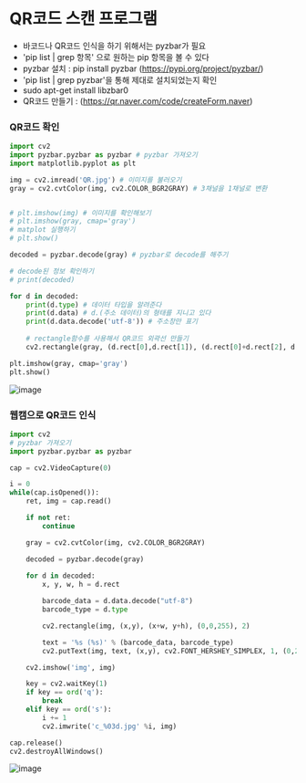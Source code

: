# QR코드 스캔 프로그램
- 바코드나 QR코드 인식을 하기 위해서는 pyzbar가 필요
- 'pip list | grep 항목' 으로 원하는 pip 항목을 볼 수 있다
- pyzbar 설치 : pip install pyzbar (https://pypi.org/project/pyzbar/) 
- 'pip list | grep pyzbar'을 통해 제대로 설치되었는지 확인
- sudo apt-get install libzbar0
- QR코드 만들기 : (https://qr.naver.com/code/createForm.naver)

### QR코드 확인
```python
import cv2
import pyzbar.pyzbar as pyzbar # pyzbar 가져오기
import matplotlib.pyplot as plt

img = cv2.imread('QR.jpg') # 이미지를 불러오기
gray = cv2.cvtColor(img, cv2.COLOR_BGR2GRAY) # 3채널을 1채널로 변환


# plt.imshow(img) # 이미지를 확인해보기
# plt.imshow(gray, cmap='gray')
# matplot 실행하기
# plt.show()

decoded = pyzbar.decode(gray) # pyzbar로 decode를 해주기

# decode된 정보 확인하기
# print(decoded)

for d in decoded:
    print(d.type) # 데이터 타입을 알려준다
    print(d.data) # d.(주소 데이터)의 형태를 지니고 있다 
    print(d.data.decode('utf-8')) # 주소창만 표기
    
    # rectangle함수를 사용해서 QR코드 외곽선 만들기 
    cv2.rectangle(gray, (d.rect[0],d.rect[1]), (d.rect[0]+d.rect[2], d.rect[1]+d.rect[3]),(0, 0, 255), 10)

plt.imshow(gray, cmap='gray')
plt.show()

```
![image](https://github.com/zzeonii/OpenCV_study/assets/129237950/82bc929c-af92-477b-a880-d6434805c495)

### 웹캠으로 QR코드 인식
```python
import cv2
# pyzbar 가져오기
import pyzbar.pyzbar as pyzbar

cap = cv2.VideoCapture(0)

i = 0
while(cap.isOpened()):
    ret, img = cap.read()

    if not ret:
        continue

    gray = cv2.cvtColor(img, cv2.COLOR_BGR2GRAY)

    decoded = pyzbar.decode(gray)
    
    for d in decoded:
        x, y, w, h = d.rect

        barcode_data = d.data.decode("utf-8")
        barcode_type = d.type

        cv2.rectangle(img, (x,y), (x+w, y+h), (0,0,255), 2)

        text = '%s (%s)' % (barcode_data, barcode_type)
        cv2.putText(img, text, (x,y), cv2.FONT_HERSHEY_SIMPLEX, 1, (0,255,255), 2, cv2.LINE_AA)

    cv2.imshow('img', img)

    key = cv2.waitKey(1)
    if key == ord('q'):
        break
    elif key == ord('s'):
        i += 1
        cv2.imwrite('c_%03d.jpg' %i, img)

cap.release()
cv2.destroyAllWindows()
```
![image](https://github.com/zzeonii/OpenCV_study/assets/129237950/2e1aa4ac-5b3d-4d19-9297-3f63e1e2b332)
